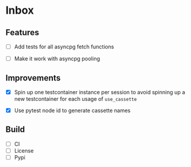 # Inbox

## Features

- [ ] Add tests for all asyncpg fetch functions
- [ ] Make it work with asyncpg pooling


## Improvements

- [x] Spin up one testcontainer instance per session to avoid spinning up a new testcontainer for each usage of `use_cassette`
- [x] Use pytest node id to generate cassette names


## Build

- [ ] CI
- [ ] License
- [ ] Pypi
